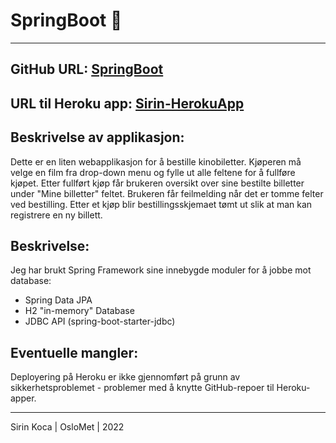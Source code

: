 # SpringBoot 🚀 
***

## GitHub URL: [SpringBoot](https://github.com/sirin-koca/SpringBoot)

## URL til Heroku app: [Sirin-HerokuApp](https://data1700-oblig2-sirin.herokuapp.com/) 

## Beskrivelse av applikasjon: 
Dette er en liten webapplikasjon for å bestille kinobiletter. Kjøperen må velge en film fra drop-down menu og fylle ut alle feltene for å fullføre kjøpet. Etter fullført kjøp får brukeren oversikt over sine bestilte billetter under "Mine billetter" feltet. Brukeren får feilmelding når det er tomme felter ved bestilling. Etter et kjøp blir bestillingsskjemaet tømt ut slik at man kan registrere en ny billett. 

## Beskrivelse:
Jeg har brukt Spring Framework sine innebygde moduler for å jobbe mot database:
* Spring Data JPA
* H2 "in-memory" Database
* JDBC API (spring-boot-starter-jdbc)

## Eventuelle mangler:
Deployering på Heroku er ikke gjennomført på grunn av sikkerhetsproblemet - problemer med å knytte GitHub-repoer til Heroku-apper.

***
Sirin Koca | OsloMet | 2022
